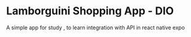 # Lamborguini Shopping App - DIO

A simple app for study , to learn integration with API in react native expo
